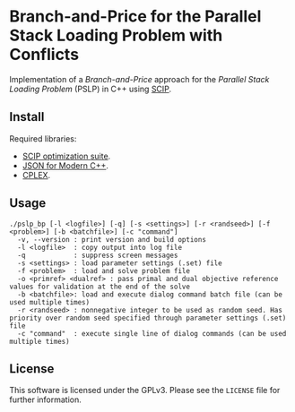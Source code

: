 # Branch-and-Price for the Parallel Stack Loading Problem with Conflicts

Implementation of a *Branch-and-Price* approach for the *Parallel Stack Loading Problem* (PSLP) in C++ using [SCIP](https://scipopt.org/).

## Install

Required libraries:

- [SCIP optimization suite](https://www.scipopt.org/).
- [JSON for Modern C++](https://json.nlohmann.me/).
- [CPLEX](https://www.ibm.com/docs/en/icos).

## Usage

```
./pslp_bp [-l <logfile>] [-q] [-s <settings>] [-r <randseed>] [-f <problem>] [-b <batchfile>] [-c "command"]
  -v, --version : print version and build options
  -l <logfile>  : copy output into log file
  -q            : suppress screen messages
  -s <settings> : load parameter settings (.set) file
  -f <problem>  : load and solve problem file
  -o <primref> <dualref> : pass primal and dual objective reference values for validation at the end of the solve
  -b <batchfile>: load and execute dialog command batch file (can be used multiple times)
  -r <randseed> : nonnegative integer to be used as random seed. Has priority over random seed specified through parameter settings (.set) file
  -c "command"  : execute single line of dialog commands (can be used multiple times)
```

## License

This software is licensed under the GPLv3.
Please see the `LICENSE` file for further information.